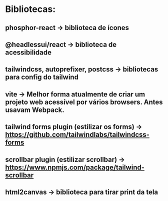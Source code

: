 # Bibliotecas: 

## phosphor-react -> biblioteca de ícones
## @headlessui/react -> biblioteca de acessibilidade
## tailwindcss, autoprefixer, postcss -> bibliotecas para config do tailwind
## vite -> Melhor forma atualmente de criar um projeto web acessível por vários browsers. Antes usavam Webpack.
## tailwind forms plugin (estilizar os forms) -> https://github.com/tailwindlabs/tailwindcss-forms
## scrollbar plugin (estilizar scrollbar) -> https://www.npmjs.com/package/tailwind-scrollbar
## html2canvas -> biblioteca para tirar print da tela